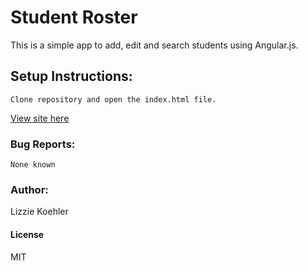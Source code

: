 # Student Roster
This is a simple app to add, edit and search students using Angular.js.
## Setup Instructions:
```
Clone repository and open the index.html file.
```

[View site here](http://lizziekoe.github.io/studentRoster-js/)

### Bug Reports:
```
None known
```
### Author:
Lizzie Koehler
#### License
MIT
